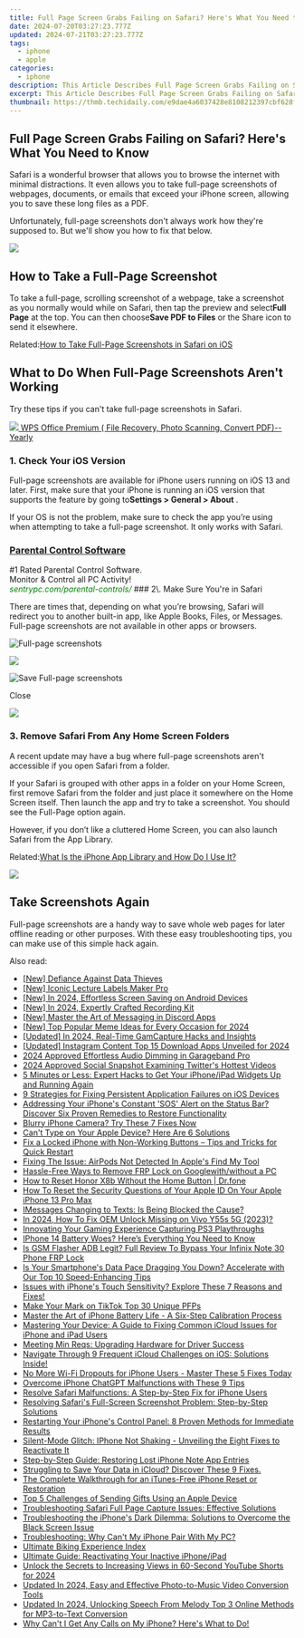 ```yaml
---
title: Full Page Screen Grabs Failing on Safari? Here's What You Need to Know
date: 2024-07-20T03:27:23.777Z
updated: 2024-07-21T03:27:23.777Z
tags:
  - iphone
  - apple
categories:
  - iphone
description: This Article Describes Full Page Screen Grabs Failing on Safari? Here's What You Need to Know
excerpt: This Article Describes Full Page Screen Grabs Failing on Safari? Here's What You Need to Know
thumbnail: https://thmb.techidaily.com/e9dae4a6037428e8108212397cbf628f09c854831a8beaa875d96e87b8dd76cb.jpg
---
```


## Full Page Screen Grabs Failing on Safari? Here's What You Need to Know

 Safari is a wonderful browser that allows you to browse the internet with minimal distractions. It even allows you to take full-page screenshots of webpages, documents, or emails that exceed your iPhone screen, allowing you to save these long files as a PDF.

 Unfortunately, full-page screenshots don't always work how they're supposed to. But we'll show you how to fix that below.

<!-- affiliate ads begin -->
<a href="https://store.massmailsoftware.com/order/checkout.php?PRODS=2069351&QTY=1&AFFILIATE=108875&CART=1"><img src="https://secure.avangate.com/images/merchant/dc87c13749315c7217cdc4ac692e704c/banera_for_partners-24_%282%29.jpg" border="0"></a>
<!-- affiliate ads end -->
## How to Take a Full-Page Screenshot

 To take a full-page, scrolling screenshot of a webpage, take a screenshot as you normally would while on Safari, then tap the preview and select**Full Page** at the top. You can then choose**Save PDF to Files** or the Share icon to send it elsewhere.

 Related:[How to Take Full-Page Screenshots in Safari on iOS](https://www.makeuseof.com/how-to-screenshot-full-webpage-safari-ios/)

## What to Do When Full-Page Screenshots Aren't Working

Try these tips if you can't take full-page screenshots in Safari.

<!-- affiliate ads begin -->
<a href="https://secure.2checkout.com/order/checkout.php?PRODS=38729081&QTY=1&AFFILIATE=108875&CART=1"><img src="https://website-prod.cache.wpscdn.com/img/wps-office-pdf-editor-1x.890dbda.png" border="0">
WPS Office Premium ( File Recovery, Photo Scanning, Convert PDF)--Yearly</a>
<!-- affiliate ads end -->
### 1\. Check Your iOS Version

 Full-page screenshots are available for iPhone users running on iOS 13 and later. First, make sure that your iPhone is running an iOS version that supports the feature by going to**Settings > General > About** .

 If your OS is not the problem, make sure to check the app you’re using when attempting to take a full-page screenshot. It only works with Safari.

<!-- affiliate ads begin -->
<h3 id="200610"><a href="https://sentrypc.7eer.net/c/5597632/200610/3022">Parental Control Software</a></h3>
<span class="text-ad-content">
	#1 Rated Parental Control Software.<br/>
	Monitor & Control all PC Activity!<br/>
		<cite style="color:green">sentrypc.com/parental-controls/</cite>
	</span><img height="0" width="0" src="https://sentrypc.7eer.net/i/5597632/200610/3022" style="position:absolute;visibility:hidden;" border="0" />
<!-- affiliate ads end -->
### 2\. Make Sure You're in Safari

 There are times that, depending on what you’re browsing, Safari will redirect you to another built-in app, like Apple Books, Files, or Messages. Full-page screenshots are not available in other apps or browsers.

![Full-page screenshots](https://static1.makeuseofimages.com/wordpress/wp-content/uploads/2021/08/Full-page-screenshots.PNG)

<!-- affiliate ads begin -->
<a href="https://estore.winxdvd.com/order/checkout.php?PRODS=12653853&QTY=1&AFFILIATE=108875&CART=1"><img src="https://secure.avangate.com/images/merchant/bcb41ccdc4363c6848a1d760f26c28a0/products/14_videoproc-converter-ai-box.png" border="0"></a>
<!-- affiliate ads end -->
![Save Full-page screenshots](https://static1.makeuseofimages.com/wordpress/wp-content/uploads/2021/08/Save-Full-page-screenshots.PNG)

Close

<!-- affiliate ads begin -->
<a href="https://shop.manycam.com/order/checkout.php?PRODS=17728032&QTY=1&AFFILIATE=108875&CART=1"><img src="https://secure.avangate.com/images/merchant/8230bea7d54bcdf99cdfe85cb07313d5/mcaffbanner920x120.png" border="0"></a>
<!-- affiliate ads end -->
### 3\. Remove Safari From Any Home Screen Folders

 A recent update may have a bug where full-page screenshots aren't accessible if you open Safari from a folder.

 If your Safari is grouped with other apps in a folder on your Home Screen, first remove Safari from the folder and just place it somewhere on the Home Screen itself. Then launch the app and try to take a screenshot. You should see the Full-Page option again.

 However, if you don’t like a cluttered Home Screen, you can also launch Safari from the App Library.

 Related:[What Is the iPhone App Library and How Do I Use It?](https://www.makeuseof.com/iphone-app-library-use/)

<!-- affiliate ads begin -->
<a href="https://secure.2checkout.com/order/checkout.php?PRODS=32667153&QTY=1&AFFILIATE=108875&CART=1"><img src="https://www.coolmuster.com/uploads/image/20201228/feature02.png" border="0"></a>
<!-- affiliate ads end -->
## Take Screenshots Again

 Full-page screenshots are a handy way to save whole web pages for later offline reading or other purposes. With these easy troubleshooting tips, you can make use of this simple hack again.


<ins class="adsbygoogle"
     style="display:block"
     data-ad-format="autorelaxed"
     data-ad-client="ca-pub-7571918770474297"
     data-ad-slot="1223367746"></ins>



<ins class="adsbygoogle"
     style="display:block"
     data-ad-client="ca-pub-7571918770474297"
     data-ad-slot="8358498916"
     data-ad-format="auto"
     data-full-width-responsive="true"></ins>

<span class="atpl-alsoreadstyle">Also read:</span>
<div><ul>
<li><a href="https://facebook-video-recording.techidaily.com/new-defiance-against-data-thieves/"><u>[New] Defiance Against Data Thieves</u></a></li>
<li><a href="https://vp-tips.techidaily.com/new-iconic-lecture-labels-maker-pro/"><u>[New] Iconic Lecture Labels Maker Pro</u></a></li>
<li><a href="https://on-screen-recording.techidaily.com/new-in-2024-effortless-screen-saving-on-android-devices/"><u>[New] In 2024, Effortless Screen Saving on Android Devices</u></a></li>
<li><a href="https://screen-capture.techidaily.com/new-in-2024-expertly-crafted-recording-kit/"><u>[New] In 2024, Expertly Crafted Recording Kit</u></a></li>
<li><a href="https://discord-videos.techidaily.com/new-master-the-art-of-messaging-in-discord-apps/"><u>[New] Master the Art of Messaging in Discord Apps</u></a></li>
<li><a href="https://vp-tips.techidaily.com/new-top-popular-meme-ideas-for-every-occasion-for-2024/"><u>[New] Top Popular Meme Ideas for Every Occasion for 2024</u></a></li>
<li><a href="https://screen-recording.techidaily.com/updated-in-2024-real-time-gamcapture-hacks-and-insights/"><u>[Updated] In 2024, Real-Time GamCapture Hacks and Insights</u></a></li>
<li><a href="https://instagram-video-recordings.techidaily.com/updated-instagram-content-top-15-download-apps-unveiled-for-2024/"><u>[Updated] Instagram Content  Top 15 Download Apps Unveiled for 2024</u></a></li>
<li><a href="https://fox-hovers.techidaily.com/2024-approved-effortless-audio-dimming-in-garageband-pro/"><u>2024 Approved  Effortless Audio Dimming in Garageband Pro</u></a></li>
<li><a href="https://twitter-clips.techidaily.com/2024-approved-social-snapshot-examining-twitters-hottest-videos/"><u>2024 Approved  Social Snapshot  Examining Twitter's Hottest Videos</u></a></li>
<li><a href="https://fox-that.techidaily.com/5-minutes-or-less-expert-hacks-to-get-your-iphoneipad-widgets-up-and-running-again/"><u>5 Minutes or Less: Expert Hacks to Get Your iPhone/iPad Widgets Up and Running Again</u></a></li>
<li><a href="https://fox-that.techidaily.com/9-strategies-for-fixing-persistent-application-failures-on-ios-devices/"><u>9 Strategies for Fixing Persistent Application Failures on iOS Devices</u></a></li>
<li><a href="https://fox-that.techidaily.com/addressing-your-iphones-constant-sos-alert-on-the-status-bar-discover-six-proven-remedies-to-restore-functionality/"><u>Addressing Your iPhone's Constant 'SOS' Alert on the Status Bar? Discover Six Proven Remedies to Restore Functionality</u></a></li>
<li><a href="https://fox-that.techidaily.com/1721468393295-blurry-iphone-camera-try-these-7-fixes-now/"><u>Blurry iPhone Camera? Try These 7 Fixes Now</u></a></li>
<li><a href="https://fox-that.techidaily.com/cant-type-on-your-apple-device-here-are-6-solutions/"><u>Can't Type on Your Apple Device? Here Are 6 Solutions</u></a></li>
<li><a href="https://fox-that.techidaily.com/fix-a-locked-iphone-with-non-working-buttons-tips-and-tricks-for-quick-restart/"><u>Fix a Locked iPhone with Non-Working Buttons – Tips and Tricks for Quick Restart</u></a></li>
<li><a href="https://fox-that.techidaily.com/fixing-the-issue-airpods-not-detected-in-apples-find-my-tool/"><u>Fixing The Issue: AirPods Not Detected In Apple's Find My Tool</u></a></li>
<li><a href="https://bypass-frp.techidaily.com/hassle-free-ways-to-remove-frp-lock-on-googlewithwithout-a-pc-by-drfone-android/"><u>Hassle-Free Ways to Remove FRP Lock on Googlewith/without a PC</u></a></li>
<li><a href="https://techidaily.com/how-to-reset-honor-x8b-without-the-home-button-drfone-by-drfone-reset-android-reset-android/"><u>How to Reset Honor X8b Without the Home Button | Dr.fone</u></a></li>
<li><a href="https://apple-account.techidaily.com/how-to-reset-the-security-questions-of-your-apple-id-on-your-apple-iphone-13-pro-max-by-drfone-ios/"><u>How To Reset the Security Questions of Your Apple ID On Your Apple iPhone 13 Pro Max</u></a></li>
<li><a href="https://fox-that.techidaily.com/imessages-changing-to-texts-is-being-blocked-the-cause/"><u>IMessages Changing to Texts: Is Being Blocked the Cause?</u></a></li>
<li><a href="https://android-unlock.techidaily.com/in-2024-how-to-fix-oem-unlock-missing-on-vivo-y55s-5g-2023-by-drfone-android/"><u>In 2024, How To Fix OEM Unlock Missing on Vivo Y55s 5G (2023)?</u></a></li>
<li><a href="https://screen-recording.techidaily.com/innovating-your-gaming-experience-capturing-ps3-playthroughs/"><u>Innovating Your Gaming Experience  Capturing PS3 Playthroughs</u></a></li>
<li><a href="https://fox-that.techidaily.com/iphone-14-battery-woes-heres-everything-you-need-to-know/"><u>IPhone 14 Battery Woes? Here’s Everything You Need to Know</u></a></li>
<li><a href="https://bypass-frp.techidaily.com/is-gsm-flasher-adb-legit-full-review-to-bypass-your-infinix-note-30-phone-frp-lock-by-drfone-android/"><u>Is GSM Flasher ADB Legit? Full Review To Bypass Your Infinix Note 30 Phone FRP Lock</u></a></li>
<li><a href="https://fox-that.techidaily.com/is-your-smartphones-data-pace-dragging-you-down-accelerate-with-our-top-10-speed-enhancing-tips/"><u>Is Your Smartphone's Data Pace Dragging You Down? Accelerate with Our Top 10 Speed-Enhancing Tips</u></a></li>
<li><a href="https://fox-that.techidaily.com/issues-with-iphones-touch-sensitivity-explore-these-7-reasons-and-fixes/"><u>Issues with iPhone's Touch Sensitivity? Explore These 7 Reasons and Fixes!</u></a></li>
<li><a href="https://tiktok-clips.techidaily.com/make-your-mark-on-tiktok-top-30-unique-pfps/"><u>Make Your Mark on TikTok  Top 30 Unique PFPs</u></a></li>
<li><a href="https://fox-that.techidaily.com/master-the-art-of-iphone-battery-life-a-six-step-calibration-process/"><u>Master the Art of iPhone Battery Life - A Six-Step Calibration Process</u></a></li>
<li><a href="https://fox-that.techidaily.com/mastering-your-device-a-guide-to-fixing-common-icloud-issues-for-iphone-and-ipad-users/"><u>Mastering Your Device: A Guide to Fixing Common iCloud Issues for iPhone and iPad Users</u></a></li>
<li><a href="https://network-issues.techidaily.com/meeting-min-reqs-upgrading-hardware-for-driver-success/"><u>Meeting Min Reqs: Upgrading Hardware for Driver Success</u></a></li>
<li><a href="https://fox-that.techidaily.com/navigate-through-9-frequent-icloud-challenges-on-ios-solutions-inside/"><u>Navigate Through 9 Frequent iCloud Challenges on iOS: Solutions Inside!</u></a></li>
<li><a href="https://fox-that.techidaily.com/1721477302830-no-more-wi-fi-dropouts-for-iphone-users-master-these-5-fixes-today/"><u>No More Wi-Fi Dropouts for iPhone Users - Master These 5 Fixes Today</u></a></li>
<li><a href="https://fox-that.techidaily.com/overcome-iphone-chatgpt-malfunctions-with-these-9-tips/"><u>Overcome iPhone ChatGPT Malfunctions with These 9 Tips</u></a></li>
<li><a href="https://fox-that.techidaily.com/resolve-safari-malfunctions-a-step-by-step-fix-for-iphone-users/"><u>Resolve Safari Malfunctions: A Step-by-Step Fix for iPhone Users</u></a></li>
<li><a href="https://fox-that.techidaily.com/resolving-safaris-full-screen-screenshot-problem-step-by-step-solutions/"><u>Resolving Safari's Full-Screen Screenshot Problem: Step-by-Step Solutions</u></a></li>
<li><a href="https://fox-that.techidaily.com/restarting-your-iphones-control-panel-8-proven-methods-for-immediate-results/"><u>Restarting Your iPhone's Control Panel: 8 Proven Methods for Immediate Results</u></a></li>
<li><a href="https://fox-that.techidaily.com/silent-mode-glitch-iphone-not-shaking-unveiling-the-eight-fixes-to-reactivate-it/"><u>Silent-Mode Glitch: IPhone Not Shaking - Unveiling the Eight Fixes to Reactivate It</u></a></li>
<li><a href="https://fox-that.techidaily.com/step-by-step-guide-restoring-lost-iphone-note-app-entries/"><u>Step-by-Step Guide: Restoring Lost iPhone Note App Entries</u></a></li>
<li><a href="https://fox-that.techidaily.com/struggling-to-save-your-data-in-icloud-discover-these-9-fixes/"><u>Struggling to Save Your Data in iCloud? Discover These 9 Fixes.</u></a></li>
<li><a href="https://fox-that.techidaily.com/the-complete-walkthrough-for-an-itunes-free-iphone-reset-or-restoration/"><u>The Complete Walkthrough for an iTunes-Free iPhone Reset or Restoration</u></a></li>
<li><a href="https://fox-that.techidaily.com/top-5-challenges-of-sending-gifts-using-an-apple-device/"><u>Top 5 Challenges of Sending Gifts Using an Apple Device</u></a></li>
<li><a href="https://fox-that.techidaily.com/troubleshooting-safari-full-page-capture-issues-effective-solutions/"><u>Troubleshooting Safari Full Page Capture Issues: Effective Solutions</u></a></li>
<li><a href="https://fox-that.techidaily.com/troubleshooting-the-iphones-dark-dilemma-solutions-to-overcome-the-black-screen-issue/"><u>Troubleshooting the iPhone's Dark Dilemma: Solutions to Overcome the Black Screen Issue</u></a></li>
<li><a href="https://fox-that.techidaily.com/troubleshooting-why-cant-my-iphone-pair-with-my-pc/"><u>Troubleshooting: Why Can't My iPhone Pair With My PC?</u></a></li>
<li><a href="https://desktop-recording.techidaily.com/ultimate-biking-experience-index/"><u>Ultimate Biking Experience Index</u></a></li>
<li><a href="https://fox-that.techidaily.com/ultimate-guide-reactivating-your-inactive-iphoneipad/"><u>Ultimate Guide: Reactivating Your Inactive iPhone/iPad</u></a></li>
<li><a href="https://facebook-video-footage.techidaily.com/unlock-the-secrets-to-increasing-views-in-60-second-youtube-shorts-for-2024/"><u>Unlock the Secrets to Increasing Views in 60-Second YouTube Shorts for 2024</u></a></li>
<li><a href="https://ai-video-tools.techidaily.com/updated-in-2024-easy-and-effective-photo-to-music-video-conversion-tools/"><u>Updated In 2024, Easy and Effective Photo-to-Music Video Conversion Tools</u></a></li>
<li><a href="https://sound-optimizing.techidaily.com/updated-in-2024-unlocking-speech-from-melody-top-3-online-methods-for-mp3-to-text-conversion/"><u>Updated In 2024, Unlocking Speech From Melody Top 3 Online Methods for MP3-to-Text Conversion</u></a></li>
<li><a href="https://fox-that.techidaily.com/why-cant-i-get-any-calls-on-my-iphone-heres-what-to-do/"><u>Why Can't I Get Any Calls on My iPhone? Here's What to Do!</u></a></li>
</ul></div>
